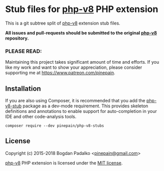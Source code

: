 # Stub files for [php-v8](https://github.com/pinepain/php-v8) PHP extension

This is a git subtree split of [php-v8](https://github.com/pinepain/php-v8) extension stub files.

**All issues and pull-requests should be submitted to the original [php-v8](https://github.com/pinepain/php-v8) repository.**

### PLEASE READ:

Maintaining this project takes significant amount of time and efforts.
If you like my work and want to show your appreciation, please consider supporting me at https://www.patreon.com/pinepain.

## Installation

If you are also using Composer, it is recommended that you add the [php-v8-stub](https://github.com/pinepain/php-v8-stubs)
package as a dev-mode requirement. This provides skeleton definitions and annotations to enable support for auto-completion
in your IDE and other code-analysis tools.

    composer require --dev pinepain/php-v8-stubs


## License

Copyright (c) 2015-2018 Bogdan Padalko &lt;pinepain@gmail.com&gt;

[php-v8](https://github.com/pinepain/php-v8) PHP extension is licensed under the [MIT license](http://opensource.org/licenses/MIT).
